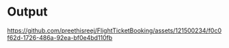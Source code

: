 # Output






https://github.com/preethisreej/FlightTicketBooking/assets/121500234/f0c0f62d-1726-486a-92ea-bf0e4bd110fb

